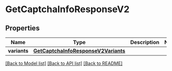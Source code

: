 # GetCaptchaInfoResponseV2

## Properties
Name | Type | Description | Notes
------------ | ------------- | ------------- | -------------
**variants** | [**GetCaptchaInfoResponseV2Variants**](GetCaptchaInfoResponseV2Variants.md) |  | 

[[Back to Model list]](../README.md#documentation-for-models) [[Back to API list]](../README.md#documentation-for-api-endpoints) [[Back to README]](../README.md)



